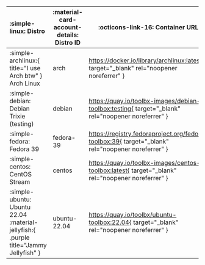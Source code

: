 | :simple-linux: Distro                   | :material-card-account-details: Distro ID                      | :octicons-link-16: Container URL                                                                  |
| :-------------------------------------- | ------------------------------------|------------------------------------------------------------ |
| :simple-archlinux:{ title="I use Arch btw" } Arch Linux           | arch |  https://docker.io/library/archlinux:latest{ target="_blank" rel="noopener noreferrer" }           |
| :simple-debian: Debian Trixie (testing) | debian | https://quay.io/toolbx-images/debian-toolbox:testing{ target="_blank" rel="noopener noreferrer" } |
| :simple-fedora: Fedora 39 | fedora-39 | https://registry.fedoraproject.org/fedora-toolbox:39{ target="_blank" rel="noopener noreferrer" }
| :simple-centos: CentOS Stream | centos | https://quay.io/toolbx-images/centos-toolbox:latest{ target="_blank" rel="noopener noreferrer" }
| :simple-ubuntu: Ubuntu 22.04 :material-jellyfish:{ .purple title="Jammy Jellyfish" } | ubuntu-22.04 | https://quay.io/toolbx/ubuntu-toolbox:22.04{ target="_blank" rel="noopener noreferrer" }
